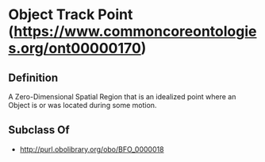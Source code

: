 # Object Track Point (https://www.commoncoreontologies.org/ont00000170)

## Definition
A Zero-Dimensional Spatial Region that is an idealized point where an Object is or was located during some motion.

## Subclass Of
- http://purl.obolibrary.org/obo/BFO_0000018

